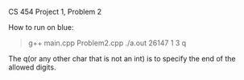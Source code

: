 CS 454 Project 1, Problem 2

How to run on blue: 
> g++ main.cpp Problem2.cpp
> ./a.out
> 26147
> 1 3 q

The q(or any other char that is not an int) is to specify the end 
of the allowed digits.




